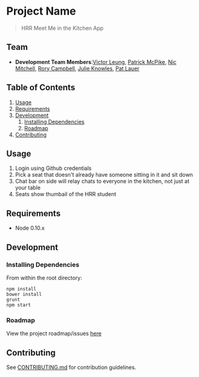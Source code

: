 # Project Name

> HRR Meet Me in the Kitchen App

## Team

<!--   - __Product Owner__: Julie Knowles
  - __Scrum Master__: Pat Lauer -->
  - __Development Team Members__:[Victor Leung](https://github.com/victorleungtw), [Patrick McPike](https://github.com/mcpike), [Nic Mitchell](https://github.com/nicmitchell), [Rory Campbell](https://github.com/roryc89), [Julie Knowles](https://github.com/JulieMarie), [Pat Lauer](https://github.com/plauer) 


## Table of Contents

1. [Usage](#Usage)
1. [Requirements](#requirements)
1. [Development](#development)
    1. [Installing Dependencies](#installing-dependencies)
    1. [Roadmap](#roadmap)
1. [Contributing](#contributing)

## Usage

1. Login using Github credentials
2. Pick a seat that doesn't already have someone sitting in it and sit down
3. Chat bar on side will relay chats to everyone in the kitchen, not just at your table
4. Seats show thumbail of the HRR student 

## Requirements

- Node 0.10.x

## Development

### Installing Dependencies

From within the root directory:

    npm install
    bower install
    grunt
    npm start


### Roadmap

View the project roadmap/issues [here](https://waffle.io/kitchencooks/kitchencooks "KitchenCooks Roadmap/Issues")


## Contributing

See [CONTRIBUTING.md](CONTRIBUTING.md) for contribution guidelines.
